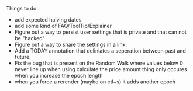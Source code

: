 Things to do:

- add expected halving dates
- add some kind of FAQ/ToolTip/Explainer
- Figure out a way to persist user settings that is private and that can not be "hacked"
- Figure out a way to share the settings in a link.
- Add a TODAY annotation that deliniates a seperation between past and future.
- Fix the bug that is present on the Random Walk where values below 0 never line up when using calculate the price amount thing only occures when you increase the epoch length
- when you force a rerender (maybe on ctl+s) it adds another epoch
